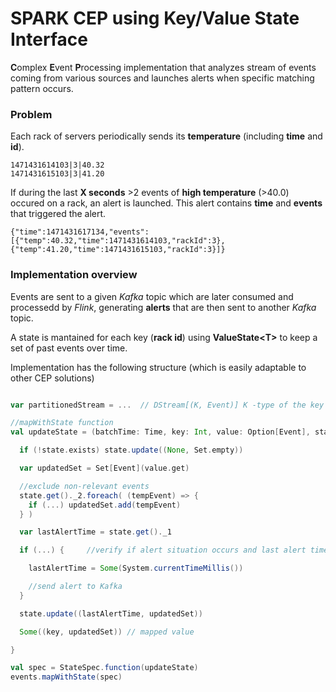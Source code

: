 # SPARK CEP using Key/Value State Interface

**C**omplex **E**vent **P**rocessing implementation that analyzes stream of events coming from various sources and launches alerts when specific matching pattern occurs.

### Problem
Each rack of servers periodically sends its **temperature** (including **time** and **id**).

```
1471431614103|3|40.32
1471431615103|3|41.20
```
If during the last **X seconds** >2 events of **high temperature** (>40.0) occured on a rack, an alert is launched. This alert contains **time** and **events** that triggered the alert.

```
{"time":1471431617134,"events":[{"temp":40.32,"time":1471431614103,"rackId":3},{"temp":41.20,"time":1471431615103,"rackId":3}]}
```

### Implementation overview
Events are sent to a given *Kafka* topic which are later consumed and processedd by *Flink*, generating **alerts** that are then sent to another *Kafka* topic.

A state is mantained for each key (**rack id**) using **ValueState\<T\>** to keep a set of past events over time.

Implementation has the following structure (which is easily adaptable to other CEP solutions)

```scala

var partitionedStream = ...  // DStream[(K, Event)] K -type of the key over which state will be mantained (rackId in our case)

//mapWithState function
val updateState = (batchTime: Time, key: Int, value: Option[Event], state: State[(Option[Long], Set[Event])]) => {

  if (!state.exists) state.update((None, Set.empty))

  var updatedSet = Set[Event](value.get)

  //exclude non-relevant events
  state.get()._2.foreach( (tempEvent) => {
    if (...) updatedSet.add(tempEvent)
  } )

  var lastAlertTime = state.get()._1

  if (...) {     //verify if alert situation occurs and last alert time >= Y seconds

    lastAlertTime = Some(System.currentTimeMillis())

    //send alert to Kafka
  }

  state.update((lastAlertTime, updatedSet))

  Some((key, updatedSet)) // mapped value

}

val spec = StateSpec.function(updateState)
events.mapWithState(spec)

```






